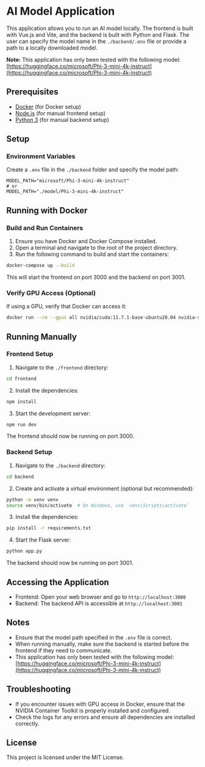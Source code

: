 # AI Model Application

This application allows you to run an AI model locally. The frontend is built with Vue.js and Vite, and the backend is built with Python and Flask. The user can specify the model name in the `./backend/.env` file or provide a path to a locally downloaded model.

**Note:** This application has only been tested with the following model:
[https://huggingface.co/microsoft/Phi-3-mini-4k-instruct](https://huggingface.co/microsoft/Phi-3-mini-4k-instruct)

## Prerequisites

- [Docker](https://www.docker.com/products/docker-desktop) (for Docker setup)
- [Node.js](https://nodejs.org/en/download/) (for manual frontend setup)
- [Python 3](https://www.python.org/downloads/) (for manual backend setup)

## Setup

### Environment Variables

Create a `.env` file in the `./backend` folder and specify the model path:

```env
MODEL_PATH="microsoft/Phi-3-mini-4k-instruct"
# or
MODEL_PATH="./model/Phi-3-mini-4k-instruct"
```

## Running with Docker

### Build and Run Containers

1. Ensure you have Docker and Docker Compose installed.
2. Open a terminal and navigate to the root of the project directory.
3. Run the following command to build and start the containers:

```sh
docker-compose up --build
```

This will start the frontend on port 3000 and the backend on port 3001.

### Verify GPU Access (Optional)

If using a GPU, verify that Docker can access it:

```sh
docker run --rm --gpus all nvidia/cuda:11.7.1-base-ubuntu20.04 nvidia-smi
```

## Running Manually

### Frontend Setup

1. Navigate to the `./frontend` directory:

```sh
cd frontend
```

2. Install the dependencies:

```sh
npm install
```

3. Start the development server:

```sh
npm run dev
```

The frontend should now be running on port 3000.

### Backend Setup

1. Navigate to the `./backend` directory:

```sh
cd backend
```

2. Create and activate a virtual environment (optional but recommended):

```sh
python -m venv venv
source venv/bin/activate  # On Windows, use `venv\Scripts\activate`
```

3. Install the dependencies:

```sh
pip install -r requirements.txt
```

4. Start the Flask server:

```sh
python app.py
```

The backend should now be running on port 3001.

## Accessing the Application

- Frontend: Open your web browser and go to `http://localhost:3000`
- Backend: The backend API is accessible at `http://localhost:3001`

## Notes

- Ensure that the model path specified in the `.env` file is correct.
- When running manually, make sure the backend is started before the frontend if they need to communicate.
- This application has only been tested with the following model:
  [https://huggingface.co/microsoft/Phi-3-mini-4k-instruct](https://huggingface.co/microsoft/Phi-3-mini-4k-instruct)

## Troubleshooting

- If you encounter issues with GPU access in Docker, ensure that the NVIDIA Container Toolkit is properly installed and configured.
- Check the logs for any errors and ensure all dependencies are installed correctly.

## License

This project is licensed under the MIT License.
